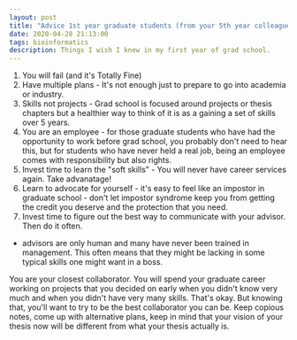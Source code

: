 ```yaml
---
layout: post
title: "Advice 1st year graduate students (from your 5th year colleague)"
date: 2020-04-28 21:13:00
tags: bioinformatics
description: Things I wish I knew in my first year of grad school. 
---
```


1. You will fail (and it's Totally Fine)
2. Have multiple plans - It's not enough just to prepare to go into academia or industry.
3. Skills not projects - Grad school is focused around projects or thesis chapters but a healthier way to think of it is as a gaining a set of skills over 5 years.
4. You are an employee - for those graduate students who have had the opportunity to work before grad school, you probably don't need to hear this, but for students who have never held a real job, being an employee comes with responsibility but also rights. 
5. Invest time to learn the "soft skills" - You will never have career services again. Take advanatage!
6. Learn to advocate for yourself - it's easy to feel like an impostor in graduate school - don't let impostor syndrome keep you from getting the credit you deserve and the protection that you need.
7. Invest time to figure out the best way to communicate with your advisor. Then do it often. 
 + advisors are only human and many have never been trained in management. This often means that they might be lacking in some typical skills one might want in a boss. 
 
You are your closest collaborator. You will spend your graduate career working on projects that you decided on early when you didn't know very much and when you didn't have very many skills. That's okay. But knowing that, you'll want to try to be the best collaborator you can be. Keep copious notes, come up with alternative plans, keep in mind that your vision of your thesis now will be different from what your thesis actually is. 
